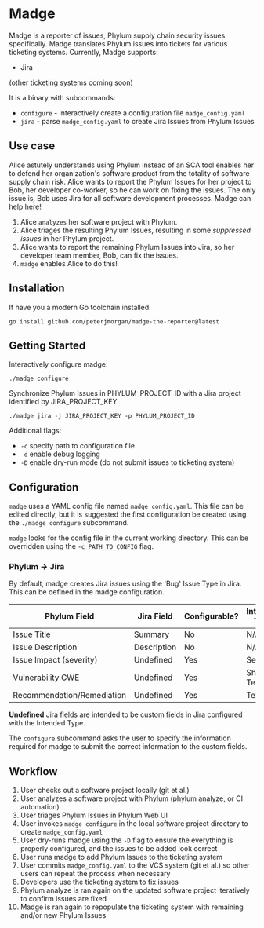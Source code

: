 # Madge

Madge is a reporter of issues, Phylum supply chain security issues specifically. Madge translates Phylum issues into tickets for various ticketing systems. Currently, Madge supports:
- Jira

(other ticketing systems coming soon)

It is a binary with subcommands:
- `configure` - interactively create a configuration file `madge_config.yaml`
- `jira` - parse `madge_config.yaml` to create Jira Issues from Phylum Issues

## Use case
Alice astutely understands using Phylum instead of an SCA tool enables her to defend her organization's software product from the totality of software supply chain risk. Alice wants to report the Phylum Issues for her project to Bob, her developer co-worker, so he can work on fixing the issues. The only issue is, Bob uses Jira for all software development processes. Madge can help here!

1. Alice `analyzes` her software project with Phylum.
1. Alice triages the resulting Phylum Issues, resulting in some *suppressed issues* in her Phylum project.
1. Alice wants to report the remaining Phylum Issues into Jira, so her developer team member, Bob, can fix the issues.
1. `madge` enables Alice to do this!

## Installation
If have you a modern Go toolchain installed:

`go install github.com/peterjmorgan/madge-the-reporter@latest`

## Getting Started
Interactively configure madge:

`./madge configure`

Synchronize Phylum Issues in PHYLUM_PROJECT_ID with a Jira project identified by JIRA_PROJECT_KEY

`./madge jira -j JIRA_PROJECT_KEY -p PHYLUM_PROJECT_ID`

Additional flags:
- `-c` specify path to configuration file
- `-d` enable debug logging
- `-D` enable dry-run mode (do not submit issues to ticketing system)


## Configuration
`madge` uses a YAML config file named `madge_config.yaml`. This file can be edited directly, but it is suggested the first configuration be created using the `./madge configure` subcommand.

`madge` looks for the config file in the current working directory. This can be overridden using the `-c PATH_TO_CONFIG` flag. 

### Phylum -> Jira
By default, madge creates Jira issues using the 'Bug' Issue Type in Jira. This can be defined in the madge configuration.

| Phylum Field | Jira Field | Configurable? | Intended Type |
|-----|-----| ----- | ----- |
| Issue Title | Summary | No | N/A |
| Issue Description | Description | No | N/A |
| Issue Impact (severity) | Undefined | Yes | Select |
| Vulnerability CWE | Undefined | Yes | Short Text |
| Recommendation/Remediation | Undefined | Yes | Text |

**Undefined** Jira fields are intended to be custom fields in Jira configured with the Intended Type. 

The `configure` subcommand asks the user to specify the information required for madge to submit the correct information to the custom fields.

## Workflow
1. User checks out a software project locally (git et al.)
1. User analyzes a software project with Phylum (phylum analyze, or CI automation)
1. User triages Phylum Issues in Phylum Web UI
1. User invokes `madge configure` in the local software project directory to create `madge_config.yaml`
1. User dry-runs madge using the `-D` flag to ensure the everything is properly configured, and the issues to be added look correct
1. User runs madge to add Phylum Issues to the ticketing system
1. User commits `madge_config.yaml` to the VCS system (git et al.) so other users can repeat the process when necessary
1. Developers use the ticketing system to fix issues
1. Phylum analyze is ran again on the updated software project iteratively to confirm issues are fixed
1. Madge is ran again to repopulate the ticketing system with remaining and/or new Phylum Issues




